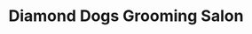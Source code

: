 ---
title: "Diamond Dogs Grooming Salon"
url: /knottingley/diamond-dogs-grooming-salon/
shop: pet grooming
---